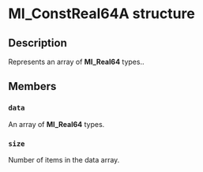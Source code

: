 # MI_ConstReal64A structure

## Description

Represents an array of **MI_Real64** types..

## Members

### `data`

An array of **MI_Real64** types.

### `size`

Number of items in the data array.